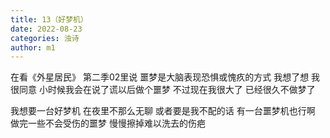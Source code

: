 ```yaml
---
title: 13（好梦机）
date: 2022-08-23
categories: 浊诗
author: m1
---
```


在看《外星居民》
第二季02里说
噩梦是大脑表现恐惧或愧疚的方式
我想了想 我很同意
小时候我会在说了谎以后做个噩梦
不过现在我很大了
已经很久不做梦了

我想要一台好梦机
在夜里不那么无聊
或者要是我不配的话
有一台噩梦机也行啊
做完一些不会受伤的噩梦
慢慢擦掉难以洗去的伤疤